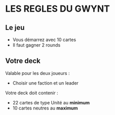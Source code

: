 # LES REGLES DU GWYNT

## Le jeu

* Vous démarrez avec 10 cartes
* Il faut gagner 2 rounds

## Votre deck

Valable pour les deux joueurs :

* Choisir une faction et un leader

Votre deck doit contenir :

* 22 cartes de type Unité au **minimum**
* 10 cartes neutres au **maximum**
